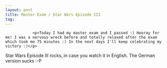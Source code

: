 ```yaml
---
layout: post
title: Master Exam / Star Wars Episode III
tag: 
---
```



                <p>Today I had my master exam and I passed :) Hooray for me! I was a nervous wreck before and totally relaxed after the exam which took me 75 minutes :) In the next days I'll keep celebrating my victory :)</p>
<p>Star Wars Episode III rocks, in case you watch it in English. The German version sucks :-P</p>
            
